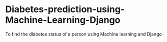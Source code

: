 # Diabetes-prediction-using-Machine-Learning-Django
To find the diabetes status of a person using Machine learning and Django
